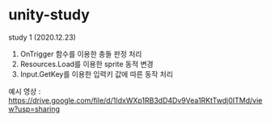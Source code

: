 # unity-study

study 1 (2020.12.23)

1. OnTrigger 함수를 이용한 충돌 판정 처리
2. Resources.Load를 이용한 sprite 동적 변경
3. Input.GetKey를 이용한 입력키 값에 따른 동작 처리

예시 영상 : https://drive.google.com/file/d/1IdxWXp1RB3dD4Dv9Vea1RKtTwdj0ITMd/view?usp=sharing
